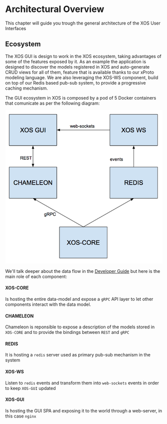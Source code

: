 # Architectural Overview

This chapter will guide you trough the general architecture of the XOS User Interfaces

## Ecosystem

The XOS GUI is design to work in the XOS ecosystem, taking advantages of some of the features exposed by it.
As an example the application is designed to discover the models registered in XOS 
and auto-generate CRUD views for all of them, feature that is available thanks to our xProto modeling language.
We are also leveraging the XOS-WS component, build on top of our Redis based pub-sub system, to provide a progressive caching mechanism.

The GUI ecosystem in XOS is composed by a pod of 5 Docker containers that comunicate as per the following diagram:

![xos_gui_ecosystem](images/xos-gui-ecosystem.png)

We'll talk deeper about the data flow in the [Developer Guide](../developer/README.md) but here is the main role of each component:

#### XOS-CORE
Is hosting the entire data-model and expose a `gRPC` API layer to let other components interact with the data model.

#### CHAMELEON
Chameleon is reponsible to expose a description of the models stored in `XOS-CORE` and to provide the bindings between `REST` and `gRPC`

#### REDIS
It is hosting a `redis` server used as primary pub-sub mechanism in the system

#### XOS-WS
Listen to `redis` events and transform them into `web-sockets` events in order to keep `XOS-GUI` updated

#### XOS-GUI
Is hosting the GUI SPA and exposing it to the world through a web-server, in this case `nginx`